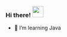 ### Hi there! <img src="https://raw.githubusercontent.com/MartinHeinz/MartinHeinz/master/wave.gif" width="30px">
- 🌱 I’m learning Java
<!--
**honeySleepr/honeySleepr** is a ✨ _special_ ✨ repository because its `README.md` (this file) appears on your GitHub profile.

Here are some ideas to get you started:

- 🔭 I’m currently working on ...

- 👯 I’m looking to collaborate on ...
- 🤔 I’m looking for help with ...
- 💬 Ask me about ...
- 📫 How to reach me: ...
- 😄 Pronouns: ...
- ⚡ Fun fact: ...
-->
